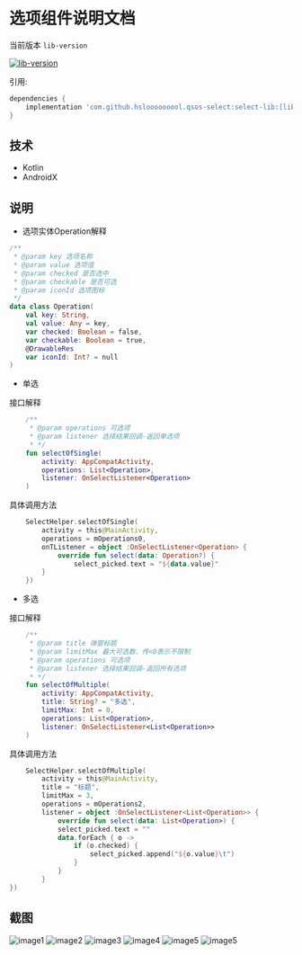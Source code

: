 # 选项组件说明文档

当前版本 `lib-version`
 
[![lib-version](https://www.jitpack.io/v/hslooooooool/qsos-select.svg)](https://www.jitpack.io/#hslooooooool/qsos-select)

引用:

```groovy
dependencies { 
    implementation 'com.github.hslooooooool.qsos-select:select-lib:[lib-version]'
}
```

## 技术
- Kotlin
- AndroidX

## 说明
- 选项实体Operation解释
```kotlin
/**
 * @param key 选项名称
 * @param value 选项值
 * @param checked 是否选中
 * @param checkable 是否可选
 * @param iconId 选项图标
 */
data class Operation(
    val key: String,
    val value: Any = key,
    var checked: Boolean = false,
    var checkable: Boolean = true,
    @DrawableRes
    var iconId: Int? = null
)
```

- 单选

接口解释
```kotlin
    /**
     * @param operations 可选项
     * @param listener 选择结果回调-返回单选项
     * */
    fun selectOfSingle(
        activity: AppCompatActivity,
        operations: List<Operation>,
        listener: OnSelectListener<Operation>
    )  
```

具体调用方法
```kotlin
    SelectHelper.selectOfSingle(
        activity = this@MainActivity,
        operations = mOperations0,
        onTListener = object :OnSelectListener<Operation> {
            override fun select(data: Operation?) {
                select_picked.text = "${data.value}"
        }
    })
```

- 多选

接口解释
```kotlin
    /**
     * @param title 弹窗标题
     * @param limitMax 最大可选数，传<0表示不限制
     * @param operations 可选项
     * @param listener 选择结果回调-返回所有选项
     * */
    fun selectOfMultiple(
        activity: AppCompatActivity,
        title: String? = "多选",
        limitMax: Int = 0,
        operations: List<Operation>,
        listener: OnSelectListener<List<Operation>>
    )
```

具体调用方法
```kotlin
    SelectHelper.selectOfMultiple(
        activity = this@MainActivity,
        title = "标题",
        limitMax = 3,
        operations = mOperations2,
        listener = object :OnSelectListener<List<Operation>> {
            override fun select(data: List<Operation>) {
            select_picked.text = ""
            data.forEach { o ->
                if (o.checked) {
                    select_picked.append("${o.value}\t")
                }
            }
        }
})
```

## 截图
![image1](./doc/image1.png)
![image2](./doc/image2.png)
![image3](./doc/image3.png)
![image4](./doc/image4.png)
![image5](./doc/image5.png)
![image5](./doc/image6.png)
